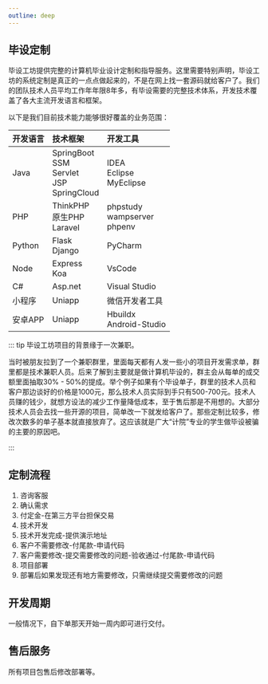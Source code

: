 ```yaml
---
outline: deep
---
```


## 毕设定制

毕设工坊提供完整的计算机毕业设计定制和指导服务。这里需要特别声明，毕设工坊的系统定制是真正的一点点做起来的，不是在网上找一套源码就给客户了。我们的团队技术人员平均工作年年限8年多，有毕设需要的完整技术体系，开发技术覆盖了各大主流开发语言和框架。

以下是我们目前技术能力能够很好覆盖的业务范围：

| 开发语言 | 技术框架 | 开发工具 |
| :---- | :---- | :---- |
| Java | SpringBoot<br>SSM<br>Servlet<br>JSP<br>SpringCloud | IDEA<br>Eclipse<br>MyEclipse |
| PHP | ThinkPHP<br>原生PHP<br>Laravel | phpstudy<br>wampserver<br>phpenv |
| Python | Flask<br>Django | PyCharm |
| Node | Express<br>Koa | VsCode |
| C# | Asp.net | Visual Studio |
| 小程序 | Uniapp | 微信开发者工具 |
| 安卓APP | Uniapp | Hbuildx<br>Android-Studio |

::: tip
毕设工坊项目的背景缘于一次兼职。

当时被朋友拉到了一个兼职群里，里面每天都有人发一些小的项目开发需求单，群里都是技术兼职人员。后来了解到主要就是做计算机毕设的，群主会从每单的成交额里面抽取30% - 50%的提成。举个例子如果有个毕设单子，群里的技术人员和客户那边谈好的价格是1000元，那么技术人员实际到手只有500-700元。技术人员赚的钱少，就想方设法的减少工作量降低成本，至于售后那是不用想的。大部分技术人员会去找一些开源的项目，简单改一下就发给客户了。那些定制比较多，修改次数多的单子基本就直接放弃了。这应该就是广大“计院”专业的学生做毕设被骗的主要的原因吧。

:::

## 定制流程

1. 咨询客服
2. 确认需求
3. 付定金-在第三方平台担保交易
4. 技术开发
5. 技术开发完成-提供演示地址
6. 客户不需要修改-付尾款-申请代码
7. 客户需要修改-提交需要修改的问题-验收通过-付尾款-申请代码
8. 项目部署
9. 部署后如果发现还有地方需要修改，只需继续提交需要修改的问题

## 开发周期

一般情况下，自下单那天开始一周内即可进行交付。

## 售后服务

所有项目包售后修改部署等。